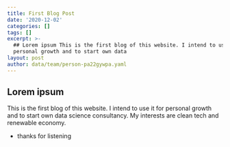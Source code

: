```yaml
---
title: First Blog Post
date: '2020-12-02'
categories: []
tags: []
excerpt: >-
  ## Lorem ipsum This is the first blog of this website. I intend to use it for
  personal growth and to start own data 
layout: post
author: data/team/person-pa22gywpa.yaml
---
```

## Lorem ipsum
This is the first blog of this website. I intend to use it for personal growth and to start own data science consultancy. My interests are clean tech and renewable economy.
- thanks for listening